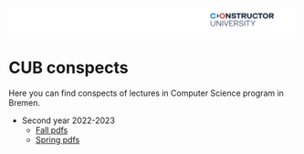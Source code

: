 ![CUB](CUB.png)

# CUB conspects

Here you can find conspects of lectures in Computer Science program in Bremen.



- Second year 2022-2023
  - [Fall pdfs](./2-fall2022/pdf/)
  - [Spring pdfs](./2-spring2023/pdf/)
